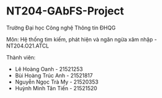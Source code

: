 # NT204-GAbFS-Project
Trường Đại học Công nghệ Thông tin ĐHQG

Môn: Hệ thống tìm kiếm, phát hiện và ngăn ngừa xâm nhập - NT204.O21.ATCL

Thành viên: 
- Lê Hoàng Oanh - 21521253
- Bùi Hoàng Trúc Anh - 21521817
- Nguyễn Ngọc Trà My - 21520353
- Huỳnh Minh Tân Tiến - 21521520